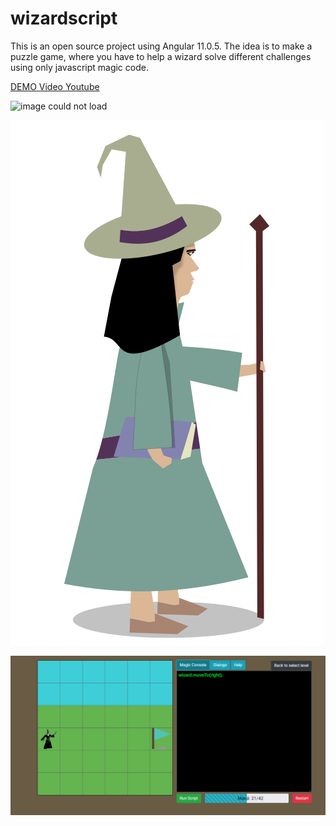 # wizardscript
This is an open source project using Angular 11.0.5. The idea is to make a puzzle game, where you have to help a wizard solve different challenges using only javascript magic code.

[DEMO Video Youtube](https://www.youtube.com/watch?v=wjTbRKzqPbY&t=465s)

![image could not load](/src/assets/img/gameplay1.gif)

![image could not load](/src/assets/img/witch.svg)

![image could not load](/src/assets/img/wizardscript_promo.png)